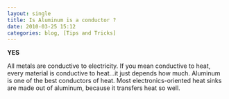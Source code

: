 ```yaml
---
layout: single
title: Is Aluminum is a conductor ?
date: 2010-03-25 15:12
categories: blog, [Tips and Tricks]
---
```

<strong>YES</strong>

All metals are conductive to electricity. If you mean conductive to heat, every material is conductive to heat...it just depends how much. Aluminum is one of the best conductors of heat. Most electronics-oriented heat sinks are made out of aluminum, because it transfers heat so well.
